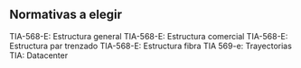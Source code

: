 ## Normativas  a elegir
TIA-568-E: Estructura general
TIA-568-E: Estructura comercial
TIA-568-E: Estructura par trenzado
TIA-568-E: Estructura fibra
TIA 569-e: Trayectorias
TIA: Datacenter